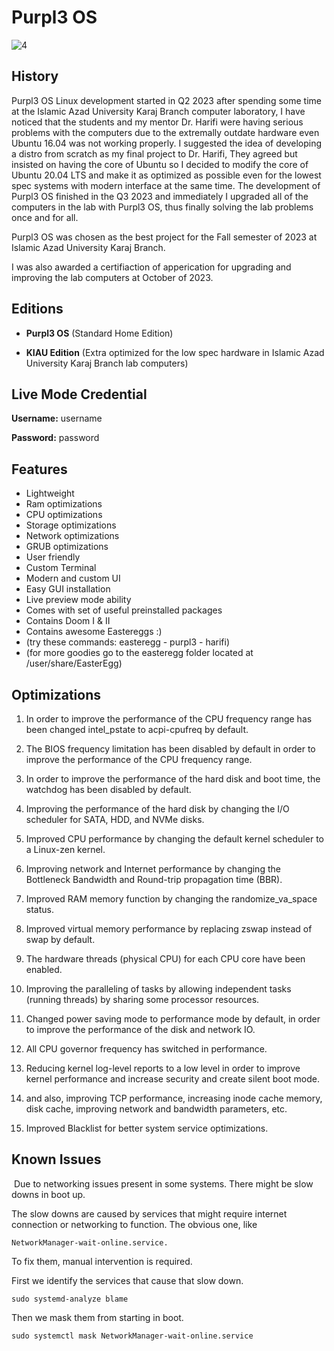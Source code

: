 # Purpl3 OS

![4](https://github.com/user-attachments/assets/f8dd1f07-cd7b-431a-a6b1-fc581a1a7415)

## History

Purpl3 OS Linux development started in Q2 2023 after spending some time at the Islamic Azad University Karaj Branch computer laboratory, I have noticed that the students and my mentor Dr. Harifi were having serious problems with the computers due to the extremally outdate hardware even Ubuntu 16.04 was not working properly. I suggested the idea of developing a distro from scratch as my final project to Dr. Harifi, They agreed but insisted on having the core of Ubuntu so I decided to modify the core of Ubuntu 20.04 LTS and make it as optimized as possible even for the lowest spec systems with modern interface at the same time. The development of Purpl3 OS finished in the Q3 2023 and immediately I upgraded all of the computers in the lab with Purpl3 OS, thus finally solving the lab problems once and for all.

Purpl3 OS was chosen as the best project for the Fall semester of 2023 at Islamic Azad University Karaj Branch.

I was also awarded a certifiaction of apperication for upgrading and improving the lab computers at October of 2023.


## Editions

- **Purpl3 OS** (Standard Home Edition)

- **KIAU Edition** (Extra optimized for the low spec hardware in Islamic Azad University Karaj Branch lab computers)

## Live Mode Credential

**Username:** username

**Password:** password

## Features

- Lightweight
- Ram optimizations
- CPU optimizations
- Storage optimizations
- Network optimizations
- GRUB optimizations
- User friendly
- Custom Terminal
- Modern and custom UI
- Easy GUI installation
- Live preview mode ability
- Comes with set of useful preinstalled packages
- Contains Doom I & II
- Contains awesome Eastereggs :)
- (try these commands: easteregg - purpl3 - harifi)
- (for more goodies go to the easteregg folder located at /user/share/EasterEgg)

## Optimizations

1) In order to improve the performance of the CPU frequency range has been changed intel_pstate to acpi-cpufreq by default.

2) The BIOS frequency limitation has been disabled by default in order to improve the performance of the CPU frequency range.

3) In order to improve the performance of the hard disk and boot time, the watchdog has been disabled by default.

4) Improving the performance of the hard disk by changing the I/O scheduler for SATA, HDD, and NVMe disks.

5) Improved CPU performance by changing the default kernel scheduler to a Linux-zen kernel.

6) Improving network and Internet performance by changing the Bottleneck Bandwidth and Round-trip propagation time (BBR).

7) Improved RAM memory function by changing the randomize_va_space status.

8) Improved virtual memory performance by replacing zswap instead of swap by default.

9) The hardware threads (physical CPU) for each CPU core have been enabled.

10) Improving the paralleling of tasks by allowing independent tasks (running threads) by sharing some processor resources.

11) Changed power saving mode to performance mode by default, in order to improve the performance of the disk and network IO.

12) All CPU governor frequency has switched in performance.

13) Reducing kernel log-level reports to a low level in order to improve kernel performance and increase security and create silent boot mode.

14) and also, improving TCP performance, increasing inode cache memory, disk cache, improving network and bandwidth parameters, etc.

15) Improved Blacklist for better system service optimizations.

## Known Issues

​
Due to networking issues present in some systems. There might be slow downs in boot up.

The slow downs are caused by services that might require internet connection or networking to function.​
The obvious one, like

``NetworkManager-wait-online.service.``


To fix them, manual intervention is required.

First we identify the services that cause that slow down.

``sudo systemd-analyze blame``


Then we mask them from starting in boot.

``sudo systemctl mask NetworkManage​r-wait-online.service``

